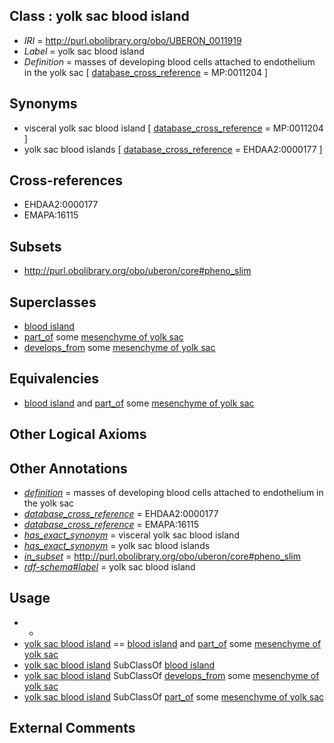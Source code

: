 
## Class : yolk sac blood island

 * *IRI* = http://purl.obolibrary.org/obo/UBERON_0011919
 * *Label* = yolk sac blood island
 * *Definition* = masses of developing blood cells attached to endothelium in the yolk sac [ [database_cross_reference](../../ef/oboInOwl#hasDbXref.md) = MP:0011204 ]

## Synonyms

 * visceral yolk sac blood island [ [database_cross_reference](../../ef/oboInOwl#hasDbXref.md) = MP:0011204 ]
 * yolk sac blood islands [ [database_cross_reference](../../ef/oboInOwl#hasDbXref.md) = EHDAA2:0000177 ]

## Cross-references

 * EHDAA2:0000177
 * EMAPA:16115

## Subsets

 * http://purl.obolibrary.org/obo/uberon/core#pheno_slim

## Superclasses

 * [blood island](../../UBERON/61/UBERON_0003061.md)
 * [part_of](../../BFO/50/BFO_0000050.md) some [mesenchyme of yolk sac](../../UBERON/16/UBERON_0003316.md)
 * [develops_from](../../RO/02/RO_0002202.md) some [mesenchyme of yolk sac](../../UBERON/16/UBERON_0003316.md)

## Equivalencies

 * [blood island](../../UBERON/61/UBERON_0003061.md) and [part_of](../../BFO/50/BFO_0000050.md) some [mesenchyme of yolk sac](../../UBERON/16/UBERON_0003316.md)

## Other Logical Axioms


## Other Annotations

 * *[definition](../../IAO/15/IAO_0000115.md)* = masses of developing blood cells attached to endothelium in the yolk sac
 * *[database_cross_reference](../../ef/oboInOwl#hasDbXref.md)* = EHDAA2:0000177
 * *[database_cross_reference](../../ef/oboInOwl#hasDbXref.md)* = EMAPA:16115
 * *[has_exact_synonym](../../ym/oboInOwl#hasExactSynonym.md)* = visceral yolk sac blood island
 * *[has_exact_synonym](../../ym/oboInOwl#hasExactSynonym.md)* = yolk sac blood islands
 * *[in_subset](../../et/oboInOwl#inSubset.md)* = http://purl.obolibrary.org/obo/uberon/core#pheno_slim
 * *[rdf-schema#label](../../el/rdf-schema#label.md)* = yolk sac blood island

## Usage

 * -
 * [yolk sac blood island](../../UBERON/19/UBERON_0011919.md) == [blood island](../../UBERON/61/UBERON_0003061.md) and [part_of](../../BFO/50/BFO_0000050.md) some [mesenchyme of yolk sac](../../UBERON/16/UBERON_0003316.md)
 * [yolk sac blood island](../../UBERON/19/UBERON_0011919.md) SubClassOf [blood island](../../UBERON/61/UBERON_0003061.md)
 * [yolk sac blood island](../../UBERON/19/UBERON_0011919.md) SubClassOf [develops_from](../../RO/02/RO_0002202.md) some [mesenchyme of yolk sac](../../UBERON/16/UBERON_0003316.md)
 * [yolk sac blood island](../../UBERON/19/UBERON_0011919.md) SubClassOf [part_of](../../BFO/50/BFO_0000050.md) some [mesenchyme of yolk sac](../../UBERON/16/UBERON_0003316.md)

## External Comments

